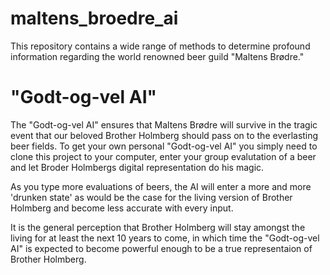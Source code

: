 # maltens_broedre_ai
This repository contains a wide range of methods to determine profound information regarding the world renowned beer guild "Maltens Brødre." 

# "Godt-og-vel AI"
The "Godt-og-vel AI" ensures that Maltens Brødre will survive in the tragic event that our beloved Brother Holmberg should pass on to the everlasting beer fields. To get your own personal "Godt-og-vel AI" you simply need to clone this project to your computer, enter your group evalutation of a beer and let Broder Holmbergs digital representation do his magic.

As you type more evaluations of beers, the AI will enter a more and more 'drunken state' as would be the case for the living version of Brother Holmberg and become less accurate with every input. 

It is the general perception that Brother Holmberg will stay amongst the living for at least the next 10 years to come, in which time the "Godt-og-vel AI" is expected to become powerful enough to be a true representaion of Brother Holmberg.  
